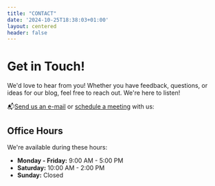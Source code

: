 ```yaml
---
title: "CONTACT"
date: '2024-10-25T18:38:03+01:00'
layout: centered
header: false
---
```


<h1 class="responsive-title-style-2">Get in Touch!</h1>

We'd love to hear from you! Whether you have feedback, questions, or ideas for our blog, feel free to reach out. We're here to listen!

📬[Send us an e-mail](mailto:amtesfunaab+blog@gmail.com) or [schedule a meeting](https://calendly.com/amtesfunaab) with us:

## Office Hours

We're available during these hours:

- **Monday - Friday:** 9:00 AM - 5:00 PM
- **Saturday:** 10:00 AM - 2:00 PM
- **Sunday:** Closed